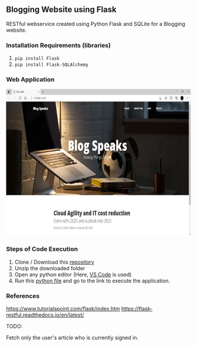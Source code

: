 ## Blogging Website using Flask

RESTful webservice created using Python Flask and SQLite for a Blogging website.

### Installation Requirements (libraries)

  1. ```pip install Flask```
  2. ```pip install Flask-SQLAlchemy```

### Web Application

<div align='center'>
<img src = 'template/website.JPG' height="400px">
</div>

### Steps of Code Execution

  1. Clone / Download this [repository](https://github.com/nikita9604/Automated-Voice-Controlled-Email-Sender)
  2. Unzip the downloaded folder
  3. Open any python editor (Here, [VS Code](https://code.visualstudio.com/) is used)
  4. Run this [python file](https://github.com/nikita9604/Blogging-Website-using-Flask/blob/main/app.py) and go to the link to execute the application.

### References

https://www.tutorialspoint.com/flask/index.htm
https://flask-restful.readthedocs.io/en/latest/


TODO:

Fetch only the user's article who is currently signed in.
